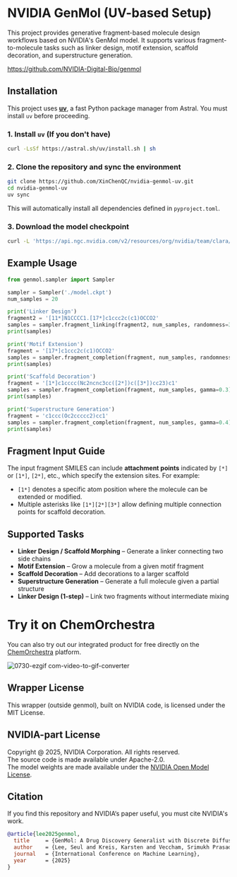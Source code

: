 
# NVIDIA GenMol (UV-based Setup)

This project provides generative fragment-based molecule design workflows based on NVIDIA's GenMol model. It supports various fragment-to-molecule tasks such as linker design, motif extension, scaffold decoration, and superstructure generation.

https://github.com/NVIDIA-Digital-Bio/genmol

## Installation

This project uses [**uv**](https://docs.astral.sh/uv/getting-started/installation/#installation-methods), a fast Python package manager from Astral. You must install `uv` before proceeding.

### 1. Install `uv` (If you don't have)

```bash
curl -LsSf https://astral.sh/uv/install.sh | sh
```

### 2. Clone the repository and sync the environment

```bash
git clone https://github.com/XinChenQC/nvidia-genmol-uv.git
cd nvidia-genmol-uv
uv sync
```

This will automatically install all dependencies defined in `pyproject.toml`.

### 3. Download the model checkpoint

```bash
curl -L 'https://api.ngc.nvidia.com/v2/resources/org/nvidia/team/clara/genmol_v1/1.0/files?redirect=true&path=model.ckpt' -o model.ckpt
```

## Example Usage

```python
from genmol.sampler import Sampler

sampler = Sampler('./model.ckpt')
num_samples = 20

print('Linker Design')
fragment2 = '[11*]N1CCCC1.[17*]c1ccc2c(c1)OCCO2'
samples = sampler.fragment_linking(fragment2, num_samples, randomness=3)
print(samples)

print('Motif Extension')
fragment = '[17*]c1ccc2c(c1)OCCO2'
samples = sampler.fragment_completion(fragment, num_samples, randomness=1.2, gamma=0.3)
print(samples)

print('Scaffold Decoration')
fragment = '[1*]c1cccc(Nc2ncnc3cc([2*])c([3*])cc23)c1'
samples = sampler.fragment_completion(fragment, num_samples, gamma=0.3)
print(samples)

print('Superstructure Generation')
fragment = 'c1ccc(Oc2ccccc2)cc1'
samples = sampler.fragment_completion(fragment, num_samples, gamma=0.4)
print(samples)
```

## Fragment Input Guide

The input fragment SMILES can include **attachment points** indicated by `[*]` or `[1*]`, `[2*]`, etc., which specify the extension sites. For example:

* `[1*]` denotes a specific atom position where the molecule can be extended or modified.
* Multiple asterisks like `[1*][2*][3*]` allow defining multiple connection points for scaffold decoration.

## Supported Tasks

* **Linker Design / Scaffold Morphing** – Generate a linker connecting two side chains
* **Motif Extension** – Grow a molecule from a given motif fragment
* **Scaffold Decoration** – Add decorations to a larger scaffold
* **Superstructure Generation** – Generate a full molecule given a partial structure
* **Linker Design (1-step)** – Link two fragments without intermediate mixing


# Try it on ChemOrchestra

You can also try out our integrated product for free directly on the [ChemOrchestra](www.quantabricks.com) platform.

![0730-ezgif com-video-to-gif-converter](https://github.com/user-attachments/assets/8a1915cd-c743-4bf7-9729-0a34a67515ee)

## Wrapper License

This wrapper (outside genmol), built on NVIDIA code, is licensed under the MIT License.

## NVIDIA-part License
Copyright @ 2025, NVIDIA Corporation. All rights reserved.<br>
The source code is made available under Apache-2.0.<br>
The model weights are made available under the [NVIDIA Open Model License](https://www.nvidia.com/en-us/agreements/enterprise-software/nvidia-open-model-license/).

## Citation
If you find this repository and NVIDIA‘s paper useful, you must cite NVIDIA's work.
```BibTex
@article{lee2025genmol,
  title     = {GenMol: A Drug Discovery Generalist with Discrete Diffusion},
  author    = {Lee, Seul and Kreis, Karsten and Veccham, Srimukh Prasad and Liu, Meng and Reidenbach, Danny and Peng, Yuxing and Paliwal, Saee and Nie, Weili and Vahdat, Arash},
  journal   = {International Conference on Machine Learning},
  year      = {2025}
}
```

